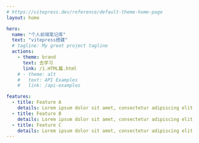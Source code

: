 ```yaml
---
# https://vitepress.dev/reference/default-theme-home-page
layout: home

hero:
  name: "个人前端笔记库"
  text: "vitepress搭建"
  # tagline: My great project tagline
  actions:
    - theme: brand
      text: 去学习
      link: /1.HTML篇.html
    # - theme: alt
    #   text: API Examples
    #   link: /api-examples

features:
  - title: Feature A
    details: Lorem ipsum dolor sit amet, consectetur adipiscing elit
  - title: Feature B
    details: Lorem ipsum dolor sit amet, consectetur adipiscing elit
  - title: Feature C
    details: Lorem ipsum dolor sit amet, consectetur adipiscing elit
---
```


